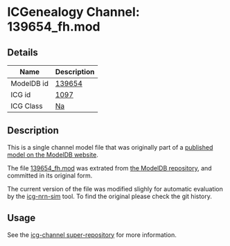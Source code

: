 # ICGenealogy Channel: 139654\_fh.mod

## Details

Name | Description
---- | -----------
ModelDB id | [139654](http://senselab.med.yale.edu/ModelDB/ShowModel.cshtml?model=139654)
ICG id | [1097](http://icg.neurotheory.ox.ac.uk/channels/2/1097)
ICG Class | [Na](http://icg.neurotheory.ox.ac.uk/channels/2)

## Description

This is a single channel model file that was originally part of a [published model on the ModelDB website](http://senselab.med.yale.edu/ModelDB/ShowModel.cshtml?model=139654).


The file [139654\_fh.mod](139654_fh.mod) was extrated from [the ModelDB repository](http://senselab.med.yale.edu/ModelDB/ShowModel.cshtml?model=139654), and committed in its original form.

The current version of the file was modified slighly for automatic evaluation by the [icg-nrn-sim](https://github.com/icgenealogy/icg-nrn-sim) tool. To find the original please check the git history.


## Usage

See the [icg-channel super-repository](https://github.com/icgenealogy/icg-channels) for more information.